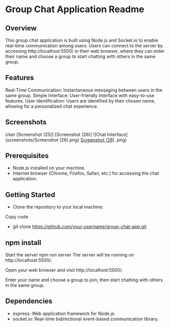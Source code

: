 # Group Chat Application Readme
## Overview
This group chat application is built using Node.js and Socket.io to enable real-time communication among users. Users can connect to the server by accessing http://localhost:5500/ in their web browser, where they can enter their name and choose a group to start chatting with others in the same group.

## Features
Real-Time Communication: Instantaneous messaging between users in the same group.
Simple Interface: User-friendly interface with easy-to-use features.
User Identification: Users are identified by their chosen name, allowing for a personalized chat experience.

## Screenshots
User
[Screenshot (25)]
[Screenshot (26)]
![Chat Interface](screenshots/Screenshot (26).png)
[Screenshot (28)](https://github.com/Atul3007/Real-Time-Chat/assets/112753897/5de2d5fb-442a-4342-9f21-a55257235214)
.png)
## Prerequisites
* Node.js installed on your machine.
* Internet browser (Chrome, Firefox, Safari, etc.) for accessing the chat application.
## Getting Started
* Clone the repository to your local machine:
  
Copy code
* git clone https://github.com/your-username/group-chat-app.git

## npm install
Start the server
npm run server
The server will be running on http://localhost:5500/.

Open your web browser and visit http://localhost:5500/.

Enter your name and choose a group to join, then start chatting with others in the same group.

## Dependencies
* express: Web application framework for Node.js.
* socket.io: Real-time bidirectional event-based communication library.
